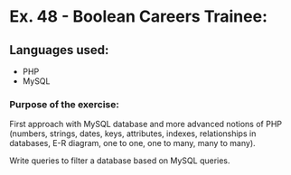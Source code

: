 # Ex. 48 - Boolean Careers Trainee:

## Languages used:

- PHP
- MySQL

### Purpose of the exercise:

First approach with MySQL database and more advanced notions of PHP (numbers, strings, dates, keys, attributes, indexes, relationships in databases, E-R diagram, one to one, one to many, many to many).

Write queries to filter a database based on MySQL queries.
